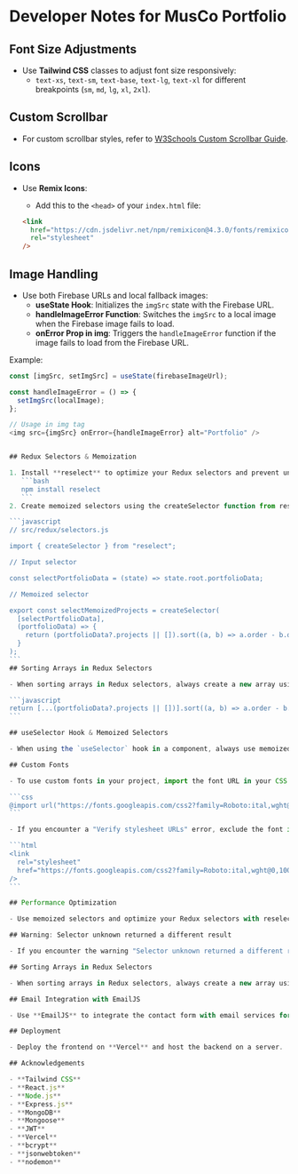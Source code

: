 # Developer Notes for MusCo Portfolio

## Font Size Adjustments

- Use **Tailwind CSS** classes to adjust font size responsively:
  - `text-xs`, `text-sm`, `text-base`, `text-lg`, `text-xl` for different breakpoints (`sm`, `md`, `lg`, `xl`, `2xl`).

## Custom Scrollbar

- For custom scrollbar styles, refer to [W3Schools Custom Scrollbar Guide](https://www.w3schools.com/howto/howto_css_custom_scrollbar.asp).

## Icons

- Use **Remix Icons**:

  - Add this to the `<head>` of your `index.html` file:

  ```html
  <link
    href="https://cdn.jsdelivr.net/npm/remixicon@4.3.0/fonts/remixicon.css"
    rel="stylesheet"
  />
  ```

## Image Handling

- Use both Firebase URLs and local fallback images:
  - **useState Hook**: Initializes the `imgSrc` state with the Firebase URL.
  - **handleImageError Function**: Switches the `imgSrc` to a local image when the Firebase image fails to load.
  - **onError Prop in img**: Triggers the `handleImageError` function if the image fails to load from the Firebase URL.

Example:

````javascript
const [imgSrc, setImgSrc] = useState(firebaseImageUrl);

const handleImageError = () => {
  setImgSrc(localImage);
};

// Usage in img tag
<img src={imgSrc} onError={handleImageError} alt="Portfolio" />


## Redux Selectors & Memoization

1. Install **reselect** to optimize your Redux selectors and prevent unnecessary rerenders:
   ```bash
   npm install reselect
   ```
2. Create memoized selectors using the createSelector function from reselect:

```javascript
// src/redux/selectors.js

import { createSelector } from "reselect";

// Input selector

const selectPortfolioData = (state) => state.root.portfolioData;

// Memoized selector

export const selectMemoizedProjects = createSelector(
  [selectPortfolioData],
  (portfolioData) => {
    return (portfolioData?.projects || []).sort((a, b) => a.order - b.order);
  }
);
```
## Sorting Arrays in Redux Selectors

- When sorting arrays in Redux selectors, always create a new array using the spread operator before sorting to adhere to Redux's immutability principles:

```javascript
return [...(portfolioData?.projects || [])].sort((a, b) => a.order - b.order);
```

## useSelector Hook & Memoized Selectors

- When using the `useSelector` hook in a component, always use memoized selectors to prevent unnecessary rerenders and improve performance.

## Custom Fonts

- To use custom fonts in your project, import the font URL in your CSS file:

```css
@import url("https://fonts.googleapis.com/css2?family=Roboto:ital,wght@0,100;0,300;0,400;0,500;0,700;0,900;1,100;1,300;1,400;1,500;1,700&display=swap");
```

- If you encounter a "Verify stylesheet URLs" error, exclude the font import from your CSS file and add it directly to your `index.html` file:

```html
<link
  rel="stylesheet"
  href="https://fonts.googleapis.com/css2?family=Roboto:ital,wght@0,100;0,300;0,400;0,500;0,700;0,900;1,100;1,300;1,400;1,500;1,700&display=swap"
/>
```

## Performance Optimization

- Use memoized selectors and optimize your Redux selectors with reselect to prevent unnecessary rerenders and improve performance.

## Warning: Selector unknown returned a different result

- If you encounter the warning "Selector unknown returned a different result when called with the same parameters," use memoized selectors to prevent unnecessary rerenders and optimize performance.

## Sorting Arrays in Redux Selectors

- When sorting arrays in Redux selectors, always create a new array using the spread operator before sorting to adhere to Redux's immutability principles.

## Email Integration with EmailJS

- Use **EmailJS** to integrate the contact form with email services for sending emails directly from the website.

## Deployment

- Deploy the frontend on **Vercel** and host the backend on a server.

## Acknowledgements

- **Tailwind CSS**
- **React.js**
- **Node.js**
- **Express.js**
- **MongoDB**
- **Mongoose**
- **JWT**
- **Vercel**
- **bcrypt**
- **jsonwebtoken**
- **nodemon**
````

